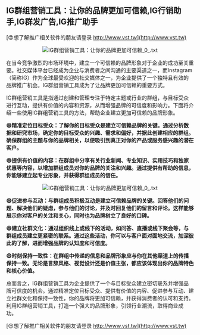 ## **IG群组营销工具：让你的品牌更加可信赖,IG行销助手,IG群发广告,IG推广助手**

[😍想了解推广相关软件的朋友请登录 http://www.vst.tw](http://www.vst.tw)

 <center><img src="https://vst.tw/MP4/tuiguang/png/2.png" alt="IG群组营销工具：让你的品牌更加可信赖_0_.txt"></center>

在当今竞争激烈的市场环境中，建立一个可信赖的品牌形象对于企业的成功至关重要。社交媒体平台已经成为企业与消费者之间沟通的主要渠道之一，而Instagram（简称IG）作为全球最受欢迎的社交媒体之一，为企业提供了一个独特且有效的品牌推广机会。IG群组营销工具成为了让品牌更加可信赖的重要方式。

IG群组营销工具是指通过创建和管理专注于特定主题或行业的群组，与目标受众进行互动，提供有价值的内容和资源，从而增强品牌的可信度和影响力。下面将介绍一些使用IG群组营销工具的方法，帮助企业建立更加可信赖的品牌形象。

**😄精准定位目标受众：了解你的目标受众是建立可信赖品牌的关键。通过分析数据和研究市场，确定你的目标受众的兴趣、需求和偏好，并据此创建相应的群组。确保群组的主题与你的品牌相关，以便吸引到真正对你的产品或服务感兴趣的潜在客户。**

**😄提供有价值的内容：在群组中分享有关行业新闻、专业知识、实用技巧和独家优惠等内容，以增加群组成员对你的品牌的关注和兴趣。通过提供有帮助的信息，你能够建立起专业形象，并获得群组成员的信任。**

 <center><img src="https://vst.tw/MP4/tuiguang/png/4.png" alt="IG群组营销工具：让你的品牌更加可信赖_0_.txt"></center>

**😄促进参与互动：与群组成员积极互动是建立可信赖品牌的关键。回答他们的问题、解决他们的疑虑，参与他们的讨论，并及时回复他们的留言和评论。这样能够展示你对客户的关注和关心，同时也为品牌树立了良好的口碑。**

**😄建立社群文化：通过组织线上或线下的活动，如问答、直播或线下聚会等，与群组成员建立更紧密的联系。通过这些活动，你可以与客户面对面地交流，加深彼此的了解，进而增强品牌的认知度和可信度。**

**😄时刻保持一致性：在群组中传递的信息和品牌形象应与你在其他渠道上的传播保持一致。无论是言辞风格、视觉设计还是价值主张，都应该体现出你的品牌特色和核心价值。**

总而言之，IG群组营销工具为企业提供了一个与目标受众建立密切联系并增强品牌可信度的机会。通过精准定位目标受众、提供有价值的内容、促进参与互动、建立社群文化和保持一致性，你的品牌将更加可信赖，并获得消费者的认可和支持。利用IG群组营销工具，打造一个强大的品牌形象，引领行业潮流，取得商业成功。

[😍想了解推广相关软件的朋友请登录 http://www.vst.tw](http://www.vst.tw)



